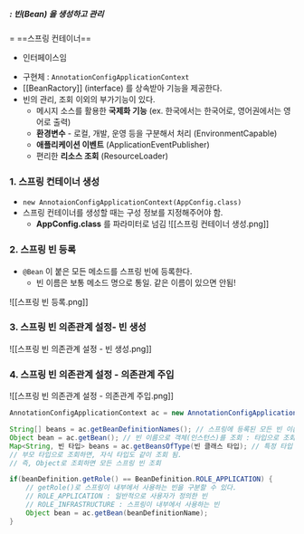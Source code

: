 ##### : 빈(Bean) 을 생성하고 관리 
= ==스프링 컨테이너==

- 인터페이스임
+ 구현체 : `AnnotationConfigApplicationContext`
+ [[BeanRactory]] (interface) 를 상속받아 기능을 제공한다. 
+ 빈의 관리, 조회 이외의 부가기능이 있다. 
	+ 메시지 소스를 활용한 **국제화 기능** (ex. 한국에서는 한국어로, 영어권에서는 영어로 출력)
	+ **환경변수** - 로컬, 개발, 운영 등을 구분해서 처리 (EnvironmentCapable)
	+ **애플리케이션 이벤트** (ApplicationEventPublisher)
	+ 편리한 **리소스 조회** (ResourceLoader)

### 1. 스프링 컨테이너 생성 
+ `new AnnotaionConfigApplicationContext(AppConfig.class)`
+ 스프링 컨테이너를 생성할 때는 구성 정보를 지정해주어야 함. 
	+ **AppConfig.class** 를 파라미터로 넘김 
![[스프링 컨테이너 생성.png]]
### 2. 스프링 빈 등록 
+ `@Bean` 이 붙은 모든 메소드를 스프링 빈에 등록한다. 
	+ 빈 이름은 보통 메소드 명으로 통일. 같은 이름이 있으면 안됨! 

![[스프링 빈 등록.png]]
### 3. 스프링 빈 의존관계 설정- 빈 생성
![[스프링 빈 의존관계 설정 - 빈 생성.png]]
### 4. 스프링 빈 의존관계 설정 - 의존관계 주입
![[스프링 빈 의존관계 설정 - 의존관계 주입.png]]

``` java
AnnotationConfigApplicationContext ac = new AnnotationConfigApplicationContext(AppConfig.class); 

String[] beans = ac.getBeanDefinitionNames(); // 스프링에 등록된 모든 빈 이름 조회 
Object bean = ac.getBean(); // 빈 이름으로 객체(인스턴스)를 조회 : 타입으로 조회  
Map<String, 빈 타입> beans = ac.getBeansOfType(빈 클래스 타입); // 특정 타입 모두 조회
// 부모 타입으로 조회하면, 자식 타입도 같이 조회 됨. 
// 즉, Object로 조회하면 모든 스프링 빈 조회 

if(beanDefinition.getRole() == BeanDefinition.ROLE_APPLICATION) { 
	// getRole()로 스프링이 내부에서 사용하는 빈을 구분할 수 있다. 
	// ROLE_APPLICATION : 일반적으로 사용자가 정의한 빈 
	// ROLE_INFRASTRUCTURE : 스프링이 내부에서 사용하는 빈 
	Object bean = ac.getBean(beanDefinitionName);  
}
```


